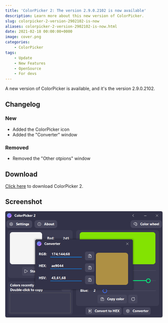```yaml
---
title: 'ColorPicker 2: The version 2.9.0.2102 is now available'
description: Learn more about this new version of ColorPicker.
slug: colorpicker-2-version-2902102-is-now
aliases: colorpicker-2-version-2902102-is-now.html
date: 2021-02-18 00:00:00+0000
image: cover.png
categories:
    - ColorPicker
tags:
    - Update
    - New Features
    - OpenSource
    - For devs
---
```

A new version of ColorPicker is available, and it's the version 2.9.0.2102.

## Changelog
### New
- Added the ColorPicker icon
- Added the "Converter" window
### Removed
- Removed the "Other otpions" window

## Download
[Click here](https://tinyurl.com/DownloadColorPicker) to download ColorPicker 2.

## Screenshot

![The converter window of ColorPicker](cover.png)